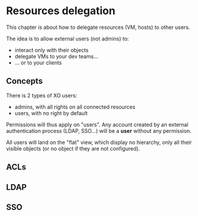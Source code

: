 # Resources delegation

This chapter is about how to delegate resources (VM, hosts) to other users.

The idea is to allow external users (not admins) to:

* interact only with their objects
* delegate VMs to your dev teams...
* ... or to your clients

## Concepts

There is 2 types of XO users:

* admins, with all rights on all connected resources
* users, with no right by default

Permissions will thus apply on "users". Any account created by an external authentication process (LDAP, SSO...) will be a **user** without any permission.

All users will land on the "flat" view, which display no hierarchy, only all their visible objects (or no object if they are not configured).

## ACLs

## LDAP

## SSO